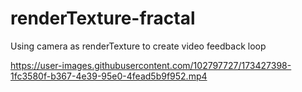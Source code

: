 # renderTexture-fractal
Using camera as renderTexture to create video feedback loop



https://user-images.githubusercontent.com/102797727/173427398-1fc3580f-b367-4e39-95e0-4fead5b9f952.mp4


